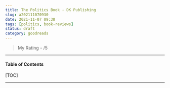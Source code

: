 ```yaml
---
title: The Politics Book - DK Publishing
slug: a202111070930
date: 2021-11-07 09:30
tags: [politics, book-reviews]
status: draft
category: goodreads
---
```


> My Rating - /5

***

<h4>Table of Contents</h4>
[TOC]

***

